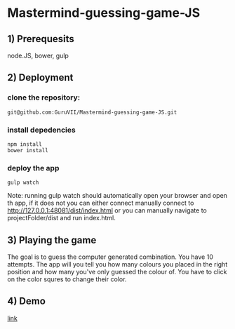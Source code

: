 # Mastermind-guessing-game-JS

## 1) Prerequesits
node.JS, bower, gulp

## 2) Deployment
### clone the repository:
	git@github.com:GuruVII/Mastermind-guessing-game-JS.git


### install depedencies 
	npm install
	bower install


### deploy the app
	gulp watch

Note: running gulp watch should automatically open your browser and open th app, if it does not you can either connect manually connect to http://127.0.0.1:48081/dist/index.html or you can manually navigate to projectFolder/dist and run index.html.  

## 3) Playing the game
The goal is to guess the computer generated combination. You have 10 attempts.
The app will you tell you how many colours you placed in the right position and how many you've only guessed the colour of.
You have to click on the color squres to change their color.

## 4) Demo
[link](http://guru.mobiusit.net/Mastermind/)
